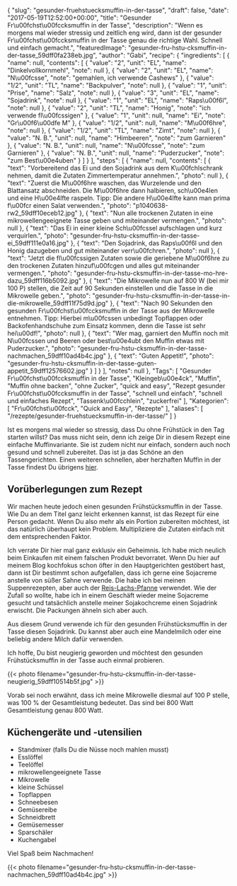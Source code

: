 {
    "slug": "gesunder-fruehstuecksmuffin-in-der-tasse",
    "draft": false,
    "date": "2017-05-19T12:52:00+00:00",
    "title": "Gesunder Fr\u00fchst\u00fccksmuffin in der Tasse",
    "description": "Wenn es morgens mal wieder stressig und zeitlich eng wird, dann ist der gesunder Fr\u00fchst\u00fccksmuffin in der Tasse genau die richtige Wahl. Schnell und einfach gemacht.",
    "featuredImage": "gesunder-fru-hstu-cksmuffin-in-der-tasse_59dff0fa238eb.jpg",
    "author": "Gabi",
    "recipe": {
        "ingredients": [
            {
                "name": null,
                "contents": [
                    {
                        "value": "2",
                        "unit": "EL",
                        "name": "Dinkelvollkornmehl",
                        "note": null
                    },
                    {
                        "value": "2",
                        "unit": "EL",
                        "name": "N\u00fcsse",
                        "note": "gemahlen, ich verwende Cashews"
                    },
                    {
                        "value": "1\/2",
                        "unit": "TL",
                        "name": "Backpulver",
                        "note": null
                    },
                    {
                        "value": "1",
                        "unit": "Prise",
                        "name": "Salz",
                        "note": null
                    },
                    {
                        "value": "3",
                        "unit": "EL",
                        "name": "Sojadrink",
                        "note": null
                    },
                    {
                        "value": "1",
                        "unit": "EL",
                        "name": "Raps\u00f6l",
                        "note": null
                    },
                    {
                        "value": "2",
                        "unit": "TL",
                        "name": "Honig",
                        "note": "ich verwende fl\u00fcssigen"
                    },
                    {
                        "value": "1",
                        "unit": null,
                        "name": "Ei",
                        "note": "Gr\u00f6\u00dfe M"
                    },
                    {
                        "value": "1\/2",
                        "unit": null,
                        "name": "M\u00f6hre",
                        "note": null
                    },
                    {
                        "value": "1\/2",
                        "unit": "TL",
                        "name": "Zimt",
                        "note": null
                    },
                    {
                        "value": "N. B.",
                        "unit": null,
                        "name": "Himbeeren",
                        "note": "zum Garnieren"
                    },
                    {
                        "value": "N. B.",
                        "unit": null,
                        "name": "N\u00fcsse",
                        "note": "zum Garnieren"
                    },
                    {
                        "value": "N. B.",
                        "unit": null,
                        "name": "Puderzucker",
                        "note": "zum Best\u00e4uben"
                    }
                ]
            }
        ],
        "steps": [
            {
                "name": null,
                "contents": [
                    {
                        "text": "Vorbereitend das Ei und den Sojadrink aus dem K\u00fchlschrank nehmen, damit die Zutaten Zimmertemperatur annehmen.",
                        "photo": null
                    },
                    {
                        "text": "Zuerst die M\u00f6hre waschen, das Wurzelende und den Blattansatz abschneiden. Die M\u00f6hre dann halbieren, sch\u00e4len und eine H\u00e4lfte raspeln. Tipp: Die andere H\u00e4lfte kann man prima f\u00fcr einen Salat verwenden.",
                        "photo": "p1040638-rw2_59dff10eceb12.jpg"
                    },
                    {
                        "text": "Nun alle trockenen Zutaten in eine mikrowellengeeignete Tasse geben und miteinander vermengen.",
                        "photo": null
                    },
                    {
                        "text": "Das Ei in einer kleine Sch\u00fcssel aufschlagen und kurz verquirlen.",
                        "photo": "gesunder-fru-hstu-cksmuffin-in-der-tasse-ei_59dff111e0a16.jpg"
                    },
                    {
                        "text": "Den Sojadrink, das Raps\u00f6l und den Honig dazugeben und gut miteinander verr\u00fchren.",
                        "photo": null
                    },
                    {
                        "text": "Jetzt die fl\u00fcssigen Zutaten sowie die geriebene M\u00f6hre zu den trockenen Zutaten hinzuf\u00fcgen und alles gut miteinander vermengen.",
                        "photo": "gesunder-fru-hstu-cksmuffin-in-der-tasse-mo-hre-dazu_59dff116b5092.jpg"
                    },
                    {
                        "text": "Die Mikrowelle nun auf 800 W (bei mir 100 P) stellen, die Zeit auf 90 Sekunden einstellen und die Tasse in die Mikrowelle geben.",
                        "photo": "gesunder-fru-hstu-cksmuffin-in-der-tasse-in-die-mikrowelle_59dff11f75d9d.jpg"
                    },
                    {
                        "text": "Nach 90 Sekunden den gesunden Fr\u00fchst\u00fccksmuffin  in der Tasse aus der Mikrowelle entnehmen. Tipp: Hierbei m\u00fcssen unbedingt Topflappen oder Backofenhandschuhe zum Einsatz kommen, denn die Tasse ist sehr hei\u00df!",
                        "photo": null
                    },
                    {
                        "text": "Wer mag, garniert den Muffin noch mit N\u00fcssen und Beeren oder best\u00e4ubt den Muffin etwas mit Puderzucker.",
                        "photo": "gesunder-fru-hstu-cksmuffin-in-der-tasse-nachmachen_59dff10ad4b4c.jpg"
                    },
                    {
                        "text": "Guten Appetit!",
                        "photo": "gesunder-fru-hstu-cksmuffin-in-der-tasse-guten-appetit_59dff12576602.jpg"
                    }
                ]
            }
        ],
        "notes": null
    },
    "Tags": [
        "Gesunder Fr\u00fchst\u00fccksmuffin in der Tasse",
        "Kleingeb\u00e4ck",
        "Muffin",
        "Muffin ohne backen",
        "ohne Zucker",
        "quick and easy",
        "Rezept gesunder Fr\u00fchst\u00fccksmuffin in der Tasse",
        "schnell und einfach",
        "schnell und einfaches Rezept",
        "Tassenk\u00fcchlein",
        "zuckerfrei"
    ],
    "Kategorien": [
        "Fr\u00fchst\u00fcck",
        "Quick and Easy",
        "Rezepte"
    ],
    "aliases": [
        "\/rezepte\/gesunder-fruehstuecksmuffin-in-der-tasse\/"
    ]
}

Ist es morgens mal wieder so stressig, dass Du ohne Frühstück in den Tag starten willst? Das muss nicht sein, denn ich zeige Dir in diesem Rezept eine einfache Muffinvariante. Sie ist zudem nicht nur einfach, sondern auch noch gesund und schnell zubereitet. Das ist ja das Schöne an den Tassengerichten. Einen weiteren schnellen, aber herzhaften Muffin in der Tasse findest Du übrigens [hier][1].

## Vorüberlegungen zum Rezept

Wir machen heute jedoch einen gesunden Frühstücksmuffin in der Tasse. Wie Du an dem Titel ganz leicht erkennen kannst, ist das Rezept für eine Person gedacht. Wenn Du also mehr als ein Portion zubereiten möchtest, ist das natürlich überhaupt kein Problem. Multipliziere die Zutaten einfach mit dem entsprechenden Faktor.

Ich verrate Dir hier mal ganz exklusiv ein Geheimnis. Ich habe mich neulich beim Einkaufen mit einem falschen Produkt bevorratet. Wenn Du hier auf meinem Blog kochfokus schon öfter in den Hauptgerichten gestöbert hast, dann ist Dir bestimmt schon aufgefallen, dass ich gerne eine Sojacreme anstelle von süßer Sahne verwende. Die habe ich bei meinen Suppenrezepten, aber auch der [Reis-Lachs-Pfanne][2] verwendet. Wie der Zufall so wollte, habe ich in einem Geschäft wieder meine Sojacreme gesucht und tatsächlich anstelle meiner Sojakochcreme einen Sojadrink erwischt. Die Packungen ähneln sich aber auch.

Aus diesem Grund verwende ich für den gesunden Frühstücksmuffin in der Tasse diesen Sojadrink. Du kannst aber auch eine Mandelmilch oder eine beliebig andere Milch dafür verwenden.

Ich hoffe, Du bist neugierig geworden und möchtest den gesunden Frühstücksmuffin in der Tasse auch einmal probieren.

{{< photo filename="gesunder-fru-hstu-cksmuffin-in-der-tasse-neugierig_59dff10514b5f.jpg" >}}

Vorab sei noch erwähnt, dass ich meine Mikrowelle diesmal auf 100 P stelle, was 100 % der Gesamtleistung bedeutet. Das sind bei 800 Watt Gesamtleistung genau 800 Watt.

## Küchengeräte und -utensilien

 * Standmixer (falls Du die Nüsse noch mahlen musst)
 * Esslöffel
 * Teelöffel
 * mikrowellengeeignete Tasse
 * Mikrowelle
 * kleine Schüssel
 * Topflappen
 * Schneebesen
 * Gemüsereibe
 * Schneidbrett
 * Gemüsemesser
 * Sparschäler
 * Kuchengabel

Viel Spaß beim Nachmachen!

{{< photo filename="gesunder-fru-hstu-cksmuffin-in-der-tasse-nachmachen_59dff10ad4b4c.jpg" >}}

 [1]: https://kochfokus.de/rezepte/schneller-und-koestlicher-pizzamuffin-in-der-tasse/
 [2]: https://kochfokus.de/rezepte/reis-lachs-pfanne-mit-brokkoli/